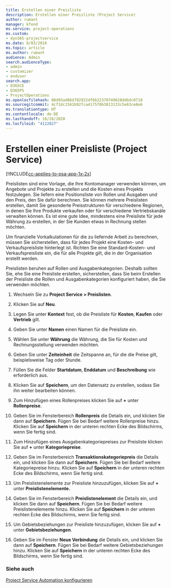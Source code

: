 ```yaml
---
title: Erstellen einer Preisliste
description: Erstellen einer Preisliste (Project Service)
author: rumant
manager: kfend
ms.service: project-operations
ms.custom:
- dyn365-projectservice
ms.date: 8/03/2018
ms.topic: article
ms.author: rumant
audience: Admin
search.audienceType:
- admin
- customizer
- enduser
search.app:
- D365CE
- D365PS
- ProjectOperations
ms.openlocfilehash: 08d93ad86d782922df6b22370749628ddbdc0718
ms.sourcegitcommit: 4cf1dc1561b92fca4175f0b3813133c5e63ce8e6
ms.translationtype: HT
ms.contentlocale: de-DE
ms.lasthandoff: 10/28/2020
ms.locfileid: "4122027"
---
```

# <a name="create-a-price-list-project-service"></a>Erstellen einer Preisliste (Project Service)

[!INCLUDE[cc-applies-to-psa-app-1x-2x](../includes/cc-applies-to-psa-app-1x-2x.md)]

Preislisten sind eine Vorlage, die Ihre Kontomanager verwenden können, um Angebote und Projekte zu erstellen und die Kosten eines Projekts festzulegen. Sie liefern eine Positionsliste von Rollen und Ausgaben und den Preis, den Sie dafür berechnen. Sie können mehrere Preislisten erstellen, damit Sie gesonderte Preisstrukturen für verschiedene Regionen, in denen Sie Ihre Produkte verkaufen oder für verschiedene Vertriebskanäle verwalten können. Es ist eine gute Idee, mindestens eine Preisliste für jede Währung zu erstellen, in der Sie Kunden etwas in Rechnung stellen möchten.  
  
Um finanzielle Vorkalkulationen für die zu liefernde Arbeit zu berechnen, müssen Sie sicherstellen, dass für jedes Projekt eine Kosten- und Verkaufspreisliste hinterlegt ist. Richten Sie eine Standard-Kosten- und Verkaufspreisliste ein, die für alle Projekte gilt, die in der Organisation erstellt werden.  
  
Preislisten beruhen auf Rollen und Ausgabenkategorien. Deshalb sollten Sie, ehe Sie eine Preisliste erstellen, sicherstellen, dass Sie beim Erstellen der Preisliste die Rollen und Ausgabenkategorien konfiguriert haben, die Sie verwenden möchten.  
  
1.  Wechseln Sie zu **Project Service > Preislisten**.  
  
2.  Klicken Sie auf **Neu**.  
  
3.  Legen Sie unter **Kontext** fest, ob die Preisliste für **Kosten**, **Kaufen** oder **Vertrieb** gilt.  
  
4.  Geben Sie unter **Namen** einen Namen für die Preisliste ein.  
  
5.  Wählen Sie unter **Währung** die Währung, die Sie für Kosten und Rechnungsstellung verwenden möchten.  
  
6.  Geben Sie unter **Zeiteinheit** die Zeitspanne an, für die die Preise gilt, beispielsweise Tag oder Stunde.  
  
7.  Füllen Sie die Felder **Startdatum**, **Enddatum** und **Beschreibung** wie erforderlich aus.  
  
8.  Klicken Sie auf **Speichern**, um den Datensatz zu erstellen, sodass Sie ihn weiter bearbeiten können.  
  
9. Zum Hinzufügen eines Rollenpreises klicken Sie auf **+** unter **Rollenpreise**.  
  
10. Geben Sie im Fensterbereich **Rollenpreis** die Details ein, und klicken Sie dann auf **Speichern**. Fügen Sie bei Bedarf weitere Rollenpreise hinzu. Klicken Sie auf **Speichern** in der unteren rechten Ecke des Bildschirms, wenn Sie fertig sind.  
  
11. Zum Hinzufügen eines Ausgabenkategoriepreises zur Preisliste klicken Sie auf **+** unter **Kategoriepreise**.  
  
12. Geben Sie im Fensterbereich **Transaktionskategoriepreis** die Details ein, und klicken Sie dann auf **Speichern**. Fügen Sie bei Bedarf weitere Kategoriepreise hinzu. Klicken Sie auf **Speichern** in der unteren rechten Ecke des Bildschirms, wenn Sie fertig sind.  
  
13. Um Preislistenelemente zur Preisliste hinzuzufügen, klicken Sie auf **+** unter **Preislistenelemente.**  
  
14. Geben Sie im Fensterbereich **Preislistenelement** die Details ein, und klicken Sie dann auf **Speichern**. Fügen Sie bei Bedarf weitere Preislistenelemente hinzu. Klicken Sie auf **Speichern** in der unteren rechten Ecke des Bildschirms, wenn Sie fertig sind.  
  
15. Um Gebietsbeziehungen zur Preisliste hinzuzufügen, klicken Sie auf **+** unter **Gebietsbeziehungen**.  
  
16. Geben Sie im Fenster **Neue Verbindung** die Details ein, und klicken Sie dann auf **Speichern**. Fügen Sie bei Bedarf weitere Gebietsbeziehungen hinzu. Klicken Sie auf **Speichern** in der unteren rechten Ecke des Bildschirms, wenn Sie fertig sind.  
  
### <a name="see-also"></a>Siehe auch  
 [Project Service Automation konfigurieren](../psa/configure.md)
